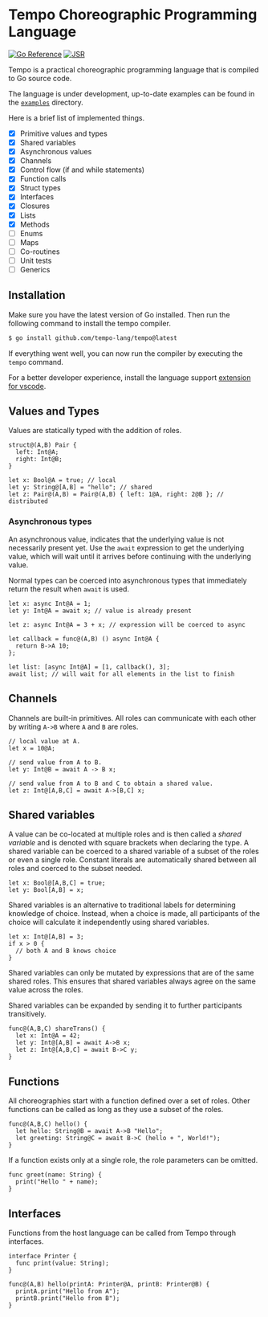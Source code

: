 # Tempo Choreographic Programming Language

[![Go Reference](https://pkg.go.dev/badge/github.com/tempo-lang/tempo.svg)](https://pkg.go.dev/github.com/tempo-lang/tempo)
[![JSR](https://jsr.io/badges/@tempo-lang)](https://jsr.io/@tempo-lang)

Tempo is a practical choreographic programming language that is compiled to Go source code.

The language is under development, up-to-date examples can be found in the [`examples`](./examples/) directory.

Here is a brief list of implemented things.

- [x] Primitive values and types
- [x] Shared variables
- [x] Asynchronous values
- [x] Channels
- [x] Control flow (if and while statements)
- [x] Function calls
- [x] Struct types
- [x] Interfaces
- [x] Closures
- [x] Lists
- [x] Methods
- [ ] Enums
- [ ] Maps
- [ ] Co-routines
- [ ] Unit tests
- [ ] Generics

## Installation

Make sure you have the latest version of Go installed.
Then run the following command to install the tempo compiler.

```sh
$ go install github.com/tempo-lang/tempo@latest
```

If everything went well, you can now run the compiler by executing the `tempo` command.

For a better developer experience, install the language support [extension for vscode](https://marketplace.visualstudio.com/items?itemName=tempo-lang.vscode-tempo).

## Values and Types

Values are statically typed with the addition of roles.

```tempo
struct@(A,B) Pair {
  left: Int@A;
  right: Int@B;
}

let x: Bool@A = true; // local
let y: String@[A,B] = "hello"; // shared
let z: Pair@(A,B) = Pair@(A,B) { left: 1@A, right: 2@B }; // distributed
```

### Asynchronous types

An asynchronous value, indicates that the underlying value is not necessarily present yet.
Use the `await` expression to get the underlying value, which will wait until it arrives before continuing with the underlying value.

Normal types can be coerced into asynchronous types that immediately return the result when `await` is used.

```tempo
let x: async Int@A = 1;
let y: Int@A = await x; // value is already present

let z: async Int@A = 3 + x; // expression will be coerced to async

let callback = func@(A,B) () async Int@A {
  return B->A 10;
};

let list: [async Int@A] = [1, callback(), 3];
await list; // will wait for all elements in the list to finish
```

## Channels

Channels are built-in primitives.
All roles can communicate with each other by writing `A->B` where `A` and `B` are roles.

```tempo
// local value at A.
let x = 10@A;

// send value from A to B.
let y: Int@B = await A -> B x;

// send value from A to B and C to obtain a shared value.
let z: Int@[A,B,C] = await A->[B,C] x;
```

## Shared variables

A value can be co-located at multiple roles and is then called a _shared variable_ and is denoted with square brackets when declaring the type.
A shared variable can be coerced to a shared variable of a subset of the roles or even a single role.
Constant literals are automatically shared between all roles and coerced to the subset needed.

```tempo
let x: Bool@[A,B,C] = true;
let y: Bool[A,B] = x;
```

Shared variables is an alternative to traditional labels for determining knowledge of choice.
Instead, when a choice is made, all participants of the choice will calculate it independently using shared variables.

```tempo
let x: Int@[A,B] = 3;
if x > 0 {
  // both A and B knows choice
}
```

Shared variables can only be mutated by expressions that are of the same shared roles.
This ensures that shared variables always agree on the same value across the roles.

Shared variables can be expanded by sending it to further participants transitively.

```tempo
func@(A,B,C) shareTrans() {
  let x: Int@A = 42;
  let y: Int@[A,B] = await A->B x;
  let z: Int@[A,B,C] = await B->C y;
}
```

## Functions

All choreographies start with a function defined over a set of roles.
Other functions can be called as long as they use a subset of the roles.

```tempo
func@(A,B,C) hello() {
  let hello: String@B = await A->B "Hello";
  let greeting: String@C = await B->C (hello + ", World!");
}
```

If a function exists only at a single role, the role parameters can be omitted.

```tempo
func greet(name: String) {
  print("Hello " + name);
}
```

## Interfaces

Functions from the host language can be called from Tempo through interfaces.

```tempo
interface Printer {
  func print(value: String);
}

func@(A,B) hello(printA: Printer@A, printB: Printer@B) {
  printA.print("Hello from A");
  printB.print("Hello from B");
}
```
